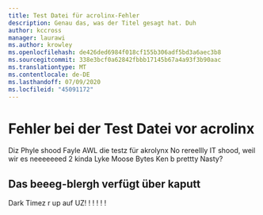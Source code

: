 ```yaml
---
title: Test Datei für acrolinx-Fehler
description: Genau das, was der Titel gesagt hat. Duh
author: kccross
manager: laurawi
ms.author: krowley
ms.openlocfilehash: de426ded6984f018cf155b306adf5bd3a6aec3b8
ms.sourcegitcommit: 338e3bcf0a62842fbbb17145b67a4a93f3b90aac
ms.translationtype: MT
ms.contentlocale: de-DE
ms.lasthandoff: 07/09/2020
ms.locfileid: "45091172"
---
```

# <a name="test-file-fore-acrolinx-failes"></a>Fehler bei der Test Datei vor acrolinx

Diz Phyle shood Fayle AWL die testz für akrolynx No rereellly IT shood, weil wir es neeeeeeed 2 kinda Lyke Moose Bytes Ken b prettty Nasty?

## <a name="the-beeeg-blergh-has-kaput"></a>Das beeeg-blergh verfügt über kaputt
Dark Timez r up auf UZ! ! ! ! ! !
